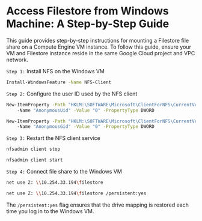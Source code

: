 # Access Filestore from Windows Machine: A Step-by-Step Guide

This guide provides step-by-step instructions for mounting a Filestore file share on a Compute Engine VM instance. To follow this guide, ensure your VM and Filestore instance reside in the same Google Cloud project and VPC network.

`Step 1:` Install NFS on the Windows VM

```sh
Install-WindowsFeature -Name NFS-Client
```

`Step 2:` Configure the user ID used by the NFS client

```sh
New-ItemProperty -Path "HKLM:\SOFTWARE\Microsoft\ClientForNFS\CurrentVersion\Default" `
    -Name "AnonymousUid" -Value "0" -PropertyType DWORD

New-ItemProperty -Path "HKLM:\SOFTWARE\Microsoft\ClientForNFS\CurrentVersion\Default" `
    -Name "AnonymousGid" -Value "0" -PropertyType DWORD
```

`Step 3:` Restart the NFS client service

```sh
nfsadmin client stop

nfsadmin client start
```

`Step 4:` Connect file share to the Windows VM

```sh
net use Z: \\10.254.33.194\filestore

net use Z: \\10.254.33.194\filestore /persistent:yes
```

The `/persistent:yes` flag ensures that the drive mapping is restored each time you log in to the Windows VM.